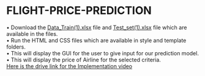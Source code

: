 # FLIGHT-PRICE-PREDICTION

•	Download the <a href="https://github.com/20mia1013/FLIGHT-PRICE-PREDICTION/blob/main/Data_Train%20(1).xlsx?raw=true">Data_Train(1).xlsx</a> file and <a href="https://github.com/20mia1013/FLIGHT-PRICE-PREDICTION/blob/main/Test_set%20(1).xlsx?raw=true">Test_set(1).xlsx</a> file which are available in the files.<br>
•	Run the HTML and CSS files which are available in style and template folders.<br>
•	This will display the GUI for the user to give input for our prediction model.<br>
•	This will display the price of Airline for the selected criteria.<br> 
<a href="https://drive.google.com/file/d/1WsKwCX_ZR0ENQ3UPnBA8M39HPe5vfl4s/view?usp=sharing">Here is the drive link for the Implementation video</a>
